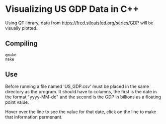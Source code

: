# Visualizing US GDP Data in C++
Using QT library, data from https://fred.stlouisfed.org/series/GDP will be visually plotted.

## Compiling
```
qmake
make
```

## Use
Before running a file named 'US_GDP.csv' must be placed in the same directory as the program. It should have to columns, the first is the date in the format "yyyy-MM-dd" and the second is the GDP in billions as a floating point value.

Hover over the line to see the value for that date, click on the line to make that information permenant.
